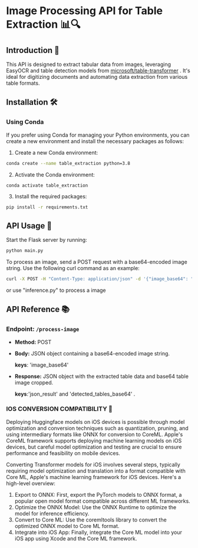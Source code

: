 
# Image Processing API for Table Extraction 📊🔍

## Introduction 🌟
This API is designed to extract tabular data from images, leveraging EasyOCR and table detection models from [microsoft/table-transformer](https://github.com/microsoft/table-transformer) . It's ideal for digitizing documents and automating data extraction from various table formats.

## Installation  🛠
### Using Conda
If you prefer using Conda for managing your Python environments, you can create a new environment and install the necessary packages as follows:

1. Create a new Conda environment:
```bash
conda create --name table_extraction python=3.8
```
2. Activate the Conda environment:
```bash
conda activate table_extraction
```
3. Install the required packages:
```bash
pip install -r requirements.txt
```

## API Usage 🚀

Start the Flask server by running:
```bash
python main.py
```
To process an image, send a POST request with a base64-encoded image string. Use the following curl command as an example:
```bash
curl -X POST -H "Content-Type: application/json" -d '{"image_base64": "<base64_string>"}' http://localhost:5000/process-image
```

or use "inference.py" to process a image

## API Reference 📚

### Endpoint: `/process-image`
- **Method:** POST
- **Body:** JSON object containing a base64-encoded image string.
 
    **keys**: 'image_base64' 
- **Response:**  JSON object with the extracted table data and base64 table image cropped.
 
    **keys**:'json_result' and 'detected_tables_base64' .


### IOS CONVERSION COMPATIBILITY  🍎

Deploying Huggingface models on iOS devices is possible through model optimization and conversion techniques such as quantization, pruning, and using intermediary formats like ONNX for conversion to CoreML. Apple's CoreML framework supports deploying machine learning models on iOS devices, but careful model optimization and testing are crucial to ensure performance and feasibility on mobile devices.

Converting Transformer models for iOS involves several steps, typically requiring model optimization and translation into a format compatible with Core ML, Apple's machine learning framework for iOS devices. Here's a high-level overview:

1. Export to ONNX: First, export the PyTorch models to ONNX format, a popular open model format compatible across different ML frameworks.
2. Optimize the ONNX Model: Use the ONNX Runtime to optimize the model for inference efficiency.
3. Convert to Core ML: Use the coremltools library to convert the optimized ONNX model to Core ML format.
4. Integrate into iOS App: Finally, integrate the Core ML model into your iOS app using Xcode and the Core ML framework.